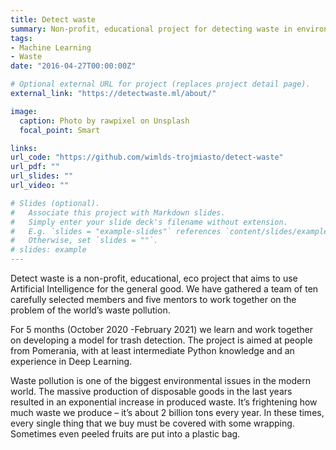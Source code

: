 ```yaml
---
title: Detect waste
summary: Non-profit, educational project for detecting waste in environment
tags:
- Machine Learning
- Waste
date: "2016-04-27T00:00:00Z"

# Optional external URL for project (replaces project detail page).
external_link: "https://detectwaste.ml/about/"

image:
  caption: Photo by rawpixel on Unsplash
  focal_point: Smart

links:
url_code: "https://github.com/wimlds-trojmiasto/detect-waste"
url_pdf: ""
url_slides: ""
url_video: ""

# Slides (optional).
#   Associate this project with Markdown slides.
#   Simply enter your slide deck's filename without extension.
#   E.g. `slides = "example-slides"` references `content/slides/example-slides.md`.
#   Otherwise, set `slides = ""`.
# slides: example
---
```


Detect waste is a non-profit, educational, eco project that aims to use Artificial Intelligence for the general good. We have gathered a team of ten carefully selected members and five mentors to work together on the problem of the world’s waste pollution.

For 5 months (October 2020 -February 2021) we learn and work together on developing a model for trash detection. The project is aimed at people from Pomerania, with at least intermediate Python knowledge and an experience in Deep Learning.

Waste pollution is one of the biggest environmental issues in the modern world. The massive production of disposable goods in the last years resulted in an exponential increase in produced waste. It’s frightening how much waste we produce – it’s about 2 billion tons every year. In these times, every single thing that we buy must be covered with some wrapping. Sometimes even peeled fruits are put into a plastic bag.

